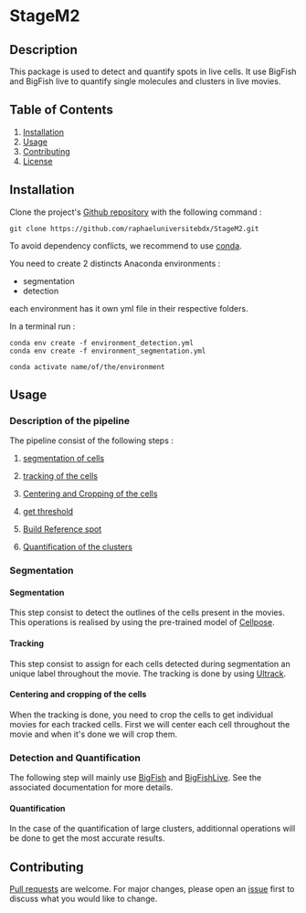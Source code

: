 # StageM2 

## Description
This package is used to detect and quantify spots in live cells. 
It use BigFish and BigFish live to quantify single molecules and clusters in live movies. 

## Table of Contents 
1. [Installation](#installation)
2. [Usage](#usage)
3. [Contributing](#contributing)
4. [License](#license)

## Installation 
Clone the project's [Github repository](https://github.com/raphaeluniversitebdx/StageM2.git) with the following command : 

```
git clone https://github.com/raphaeluniversitebdx/StageM2.git
```
To avoid dependency conflicts, we recommend to use [conda](https://docs.conda.io/projects/conda/en/latest/user-guide/tasks/manage-environments.html). 

You need to create 2 distincts Anaconda environments : 
- segmentation
- detection 

each environment has it own yml file in their respective folders. 

In a terminal run :
```
conda env create -f environment_detection.yml
conda env create -f environment_segmentation.yml

conda activate name/of/the/environment 
```

## Usage

### Description of the pipeline 
The pipeline consist of the following steps :
1. [segmentation of cells](#segmentation)
2. [tracking of the cells](#tracking)
3. [Centering and Cropping of the cells](#cropping)

4. [get threshold](#threshold)
5. [Build Reference spot](#refspot)
6. [Quantification of the clusters](#quantification)

### Segmentation
#### Segmentation
This step consist to detect the outlines of the cells present in the movies. 
This operations is realised by using the pre-trained model of [Cellpose](https://github.com/mouseland/cellpose). 

#### Tracking
This step consist to assign for each cells detected during segmentation an unique label throughout the movie. 
The tracking is done by using [Ultrack](https://github.com/royerlab/ultrack/tree/main). 

#### Centering and cropping of the cells 
When the tracking is done, you need to crop the cells to get individual movies for each tracked cells. 
First we will center each cell throughout the movie and when it's done we will crop them. 

### Detection and Quantification

The following step will mainly use [BigFish](https://github.com/fish-quant/big-fish) and [BigFishLive](https://github.com/rachel-kt/bigFishLive/tree/main). 
See the associated documentation for more details. 

#### Quantification 

In the case of the quantification of large clusters, additionnal operations will be done to get the most accurate results. 

## Contributing 

[Pull requests](https://github.com/raphaeluniversitebdx/StageM2/pulls) are welcome. For major changes, please open an [issue](https://github.com/raphaeluniversitebdx/StageM2/issues) first to discuss what you would like to change.


